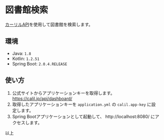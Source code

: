 # 図書館検索
[カーリルAPI](https://calil.jp/doc/api.html)を使用して図書館を検索します。  

## 環境
- Java: `1.8`
- Kotlin: `1.2.51` 
- Spring Boot: `2.0.4.RELEASE`

## 使い方
1. 公式サイトからアプリケーションキーを取得します。  
https://calil.jp/api/dashboard/
1. 取得したアプリケーションキーを `application.yml` の `calil.app-key` に設定します。
1. Spring Bootアプリケーションとして起動して、 http://localhost:8080/ にアクセスします。

以上
